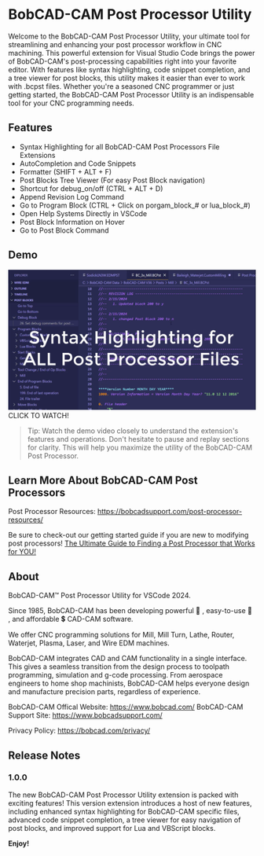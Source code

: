 # BobCAD-CAM Post Processor Utility

Welcome to the BobCAD-CAM Post Processor Utility, your ultimate tool for streamlining and enhancing your post processor workflow in CNC machining. This powerful extension for Visual Studio Code brings the power of BobCAD-CAM's post-processing capabilities right into your favorite editor. With features like syntax highlighting, code snippet completion, and a tree viewer for post blocks, this utility makes it easier than ever to work with .bcpst files. Whether you're a seasoned CNC programmer or just getting started, the BobCAD-CAM Post Processor Utility is an indispensable tool for your CNC programming needs.


## Features

* Syntax Highlighting for all BobCAD-CAM Post Processors File Extensions
* AutoCompletion and Code Snippets
* Formatter (SHIFT + ALT + F)
* Post Blocks Tree Viewer (For easy Post Block navigation)
* Shortcut for debug_on/off (CTRL + ALT + D)
* Append Revision Log Command
* Go to Program Block (CTRL + Click on porgam_block_# or lua_block_#)
* Open Help Systems Directly in VSCode
* Post Block Information on Hover
* Go to Post Block Command


## Demo

[![Watch the video](res/icons/demo.png)](https://vimeo.com/913477910?share=copy)
CLICK TO WATCH!

> Tip: Watch the demo video closely to understand the extension's features and operations. Don't hesitate to pause and replay sections for clarity. This will help you maximize the utility of the BobCAD-CAM Post Processor.


## Learn More About BobCAD-CAM Post Processors

Post Processor Resources: https://bobcadsupport.com/post-processor-resources/

Be sure to check-out our getting started guide if you are new to modifying post processors!
[The Ultimate Guide to Finding a Post Processor that Works for YOU!](https://bobcadsupport.com/knowledgebase/the-ultimate-guide-to-finding-a-post-processor-that-works-for-you/)


## About

BobCAD-CAM&trade; Post Processor Utility for VSCode 2024.

Since 1985, BobCAD-CAM has been developing powerful 💪 , easy-to-use 🍰 , and affordable 💲 CAD-CAM software.

We offer CNC programming solutions for Mill, Mill Turn, Lathe, Router, Waterjet, Plasma, Laser, and Wire EDM machines.

BobCAD-CAM integrates CAD and CAM functionality in a single interface. This gives a seamless transition from the design process to toolpath programming, simulation and g-code processing. From aerospace engineers to home shop machinists, BobCAD-CAM helps everyone design and manufacture precision parts, regardless of experience.

BobCAD-CAM Offical Website: https://www.bobcad.com/
BobCAD-CAM Support Site: https://www.bobcadsupport.com/

Privacy Policy: https://bobcad.com/privacy/


## Release Notes

### 1.0.0

The new BobCAD-CAM Post Processor Utility extension is packed with exciting features! This version extension introduces a host of new features, including enhanced syntax highlighting for BobCAD-CAM specific files, advanced code snippet completion, a tree viewer for easy navigation of post blocks, and improved support for Lua and VBScript blocks.



**Enjoy!**
